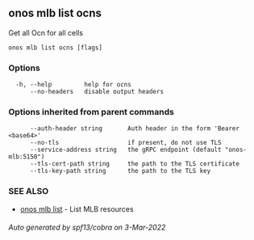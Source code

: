 ## onos mlb list ocns

Get all Ocn for all cells

```
onos mlb list ocns [flags]
```

### Options

```
  -h, --help         help for ocns
      --no-headers   disable output headers
```

### Options inherited from parent commands

```
      --auth-header string       Auth header in the form 'Bearer <base64>'
      --no-tls                   if present, do not use TLS
      --service-address string   the gRPC endpoint (default "onos-mlb:5150")
      --tls-cert-path string     the path to the TLS certificate
      --tls-key-path string      the path to the TLS key
```

### SEE ALSO

* [onos mlb list](onos_mlb_list.md)	 - List MLB resources

###### Auto generated by spf13/cobra on 3-Mar-2022
